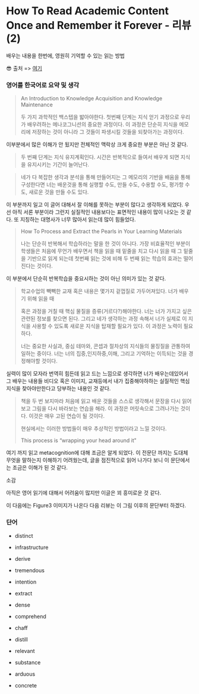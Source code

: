 # How To Read Academic Content Once and Remember it Forever - 리뷰 (2)

배우는 내용을 한번에, 영원히 기억할 수 있는 읽는 방법

😎 출처 => [여기](https://medium.com/better-humans/how-to-read-academic-content-once-and-remember-it-forever-e44f26d82566)

### 영어를 한국어로 요약 및 생각

> An Introduction to Knowledge Acquisition and Knowledge Maintenance
> 
> 두 가지 과학적인 백스텝을 밟아야한다. 첫번째 단계는 지식 얻기 과정으로 우리가 배우려하는 메나코그니션의 중요한 과정이다. 이 과정은 단순히 지식을 메모리에 저장하는 것이 아니라 그 것들이 파생시킬 것들을 되찾아가는 과정이다.

이부분에서 많은 이해가 안 됬지만 전체적인 맥락상 크게 중요한 부분은 아닌 것 같다.

> 두 번째 단계는 지식 유지계획인다. 시간은 반복적으로 들여서 배우게 되면 지식을 유지시키는 기간이 늘어난다.

> 네가 다 복잡한 생각과 분석을 통해 만들어지는 그 메모리의 기반을 배움을 통해 구성한다면 너는 배운것을 통해 실행할 수도, 만들 수도, 수용할 수도, 평가항 수도, 새로운 것을 만들 수도 있다. 

이 부분까지 일고 이 글어 대해서 잘 이해를 못하는 부분이 많다고 생각하게 되었다. 우선 아직 서론 부분이라 그런지 실질적인 내용보다는 표면적인 내용이 많이 나오는 것 같다. 또 지칭하는 대명사가 너무 많아서 읽는데 많이 힘들었다.

> How To Process and Extract the Pearls in Your Learning Materials
> 
> 나는 단순히 반복해서 학습하라는 말을 한 것이 아니다. 가장 비효율적인 부분이 학생들은 처음에 무언가 배우면서 책을 읽을 때 밑줄을 치고 다시 읽을 때 그 밑줄을 기반으로 읽게 되는데 첫번째 읽는 것에 비해 두 번째 읽는 학습의 효과는 떨어진다는 것이다.

이 부분에서 단순히 반복학습을 중요시하는 것이 아닌 의미가 있는 것 같다.

> 학교수업의 빽빽한 교재 혹은 내용은 몇가지 겉껍질로 가두어져있다. 너가 배우기 위해 읽을 때
> 
> 혹은 과정을 거칠 때 핵심 물질을 증류(거르다?)해야한다. 너는 너가 가지고 싶은 관련된 정보를 찾으면 된다. 그리고 네가 생각하는 과정 속해서 너가 실제로 이 지식을 사용할 수 있도록 새로운 지식을 탑재할 필요가 있다. 이 과정은 노력이 필요하다. 
> 
> 너는 중요한 사실과, 중심 테마와, 콘셉과 절차상의 지식들의 물징질을 관통하여 일하는 중이다. 너는 너의 집중,인지하중,이해, 그리고  기억하는 이득되는 것을 경정해야할 것이다.

실력이 많이 모자라 번역히 힘든데 읽고 드는 느낌으로 생각하면 너가 배우는데있어서 그 배우는 내용들 비디오 혹은 이미지, 교재등에서 내가 집중해야하하는 실질적인 핵심지식을 찾아야만한다고 당부하는 내용인 것 같다.

> 책을 두 번 보지마라 처음에 읽고 배운 것들을 스스로 생각해서 문장을 다시 읽어보고 그림을 다시 바라보는 연습을 해라. 이 과정은 머릿속으로 그려나가는 것이다. 이것은 매우 고된 연습이 될 것이다. 
> 
> 현실에서는 이러한 방법들이 매우 추상적인 방법이라고 느낄 것이다. 
> 
> This process is “wrapping your head around it"

여기 까지 읽고 metacognition에 대해 조금은 알게 되었다. 이 전문단 까지는 도대체 무엇을 말하는지 이해하기 어려웠는데, 글을 점진적으로 읽어 나가다 보니 이 문단에서는 조금은 이해가 된 것 같다. 



소감

아직은 영어 읽기에 대해서 어려움이 많지만 이글은 꾀 흥미로운 것 같다. 



이 다음에는 Figure3 이미지가 나온다 다음 리뷰는 이 그림 이후의 문단부터 하겠다.

### 단어

- distinct

- infrastructure

- derive

- tremendous

- intention

- extract

- dense

- comprehend

- chaff

- distill

- relevant

- substance

- arduous

- concrete
